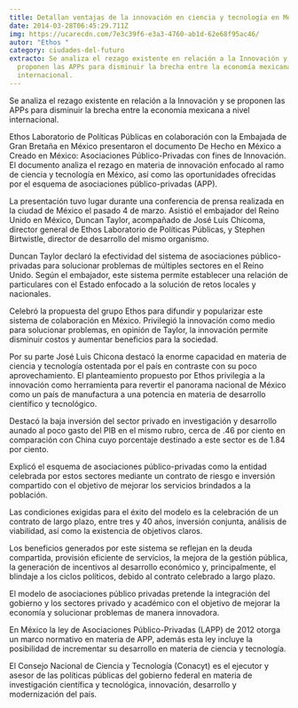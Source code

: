 ```yaml
---
title: Detallan ventajas de la innovación en ciencia y tecnología en México
date: 2014-03-28T06:45:29.711Z
img: https://ucarecdn.com/7e3c39f6-e3a3-4760-ab1d-62e68f95ac46/
autor: "Ethos "
category: ciudades-del-futuro
extracto: Se analiza el rezago existente en relación a la Innovación y se
  proponen las APPs para disminuir la brecha entre la economía mexicana a nivel
  internacional.
---
```

Se analiza el rezago existente en relación a la Innovación y se proponen las APPs para disminuir la brecha entre la economía mexicana a nivel internacional.

Ethos Laboratorio de Políticas Públicas en colaboración con la Embajada de Gran Bretaña en México presentaron el documento De Hecho en México a Creado en México: Asociaciones Público-Privadas con fines de Innovación. El documento analiza el rezago en materia de innovación enfocado al ramo de ciencia y tecnología en México, así como las oportunidades ofrecidas por el esquema de asociaciones público-privadas (APP).

La presentación tuvo lugar durante una conferencia de prensa realizada en la ciudad de México el pasado 4 de marzo. Asistió el embajador del Reino Unido en México, Duncan Taylor, acompañado de José Luis Chicoma, director general de Ethos Laboratorio de Políticas Públicas, y Stephen Birtwistle, director de desarrollo del mismo organismo.

Duncan Taylor declaró la efectividad del sistema de asociaciones público-privadas para solucionar problemas de múltiples sectores en el Reino Unido. Según el embajador, este sistema permite establecer una relación de particulares con el Estado enfocado a la solución de retos locales y nacionales.

Celebró la propuesta del grupo Ethos para difundir y popularizar este sistema de colaboración en México. Privilegió la innovación como medio para solucionar problemas, en opinión de Taylor, la innovación permite disminuir costos y aumentar beneficios para la sociedad.

Por su parte José Luis Chicona destacó la enorme capacidad en materia de ciencia y tecnología ostentada por el país en contraste con su poco aprovechamiento. El planteamiento propuesto por Ethos privilegia a la innovación como herramienta para revertir el panorama nacional de México como un país de manufactura a una potencia en materia de desarrollo científico y tecnológico.

Destacó la baja inversión del sector privado en investigación y desarrollo aunado al poco gasto del PIB en el mismo rubro, cerca de .46 por ciento en comparación con China cuyo porcentaje destinado a este sector es de 1.84 por ciento.

Explicó el esquema de asociaciones público-privadas como la entidad celebrada por estos sectores mediante un contrato de riesgo e inversión compartido con el objetivo de mejorar los servicios brindados a la población.

Las condiciones exigidas para el éxito del modelo es la celebración de un contrato de largo plazo, entre tres y 40 años, inversión conjunta, análisis de viabilidad, así como la existencia de objetivos claros.

Los beneficios generados por este sistema se reflejan en la deuda compartida, provisión eficiente de servicios, la mejora de la gestión pública, la generación de incentivos al desarrollo económico y, principalmente, el blindaje a los ciclos políticos, debido al contrato celebrado a largo plazo.

El modelo de asociaciones público privadas pretende la integración del gobierno y los sectores privado y académico con el objetivo de mejorar la economía y solucionar problemas de manera innovadora.

En México la ley de Asociaciones Público-Privadas (LAPP) de 2012 otorga un marco normativo en materia de APP, además esta ley incluye la posibilidad de incrementar su desarrollo en materia de ciencia y tecnología.

El Consejo Nacional de Ciencia y Tecnología (Conacyt) es el ejecutor y asesor de las políticas públicas del gobierno federal en materia de investigación científica y tecnológica, innovación, desarrollo y modernización del país.